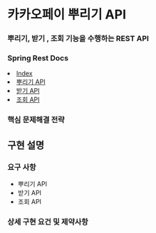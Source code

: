 # 카카오페이 뿌리기 API 

### 뿌리기, 받기 , 조회 기능을 수행하는 REST API 

### Spring Rest Docs 
<li><a href="https://github.com/shk3029/money/blob/master/index.md">  Index </a></li>
<li><a href="https://github.com/shk3029/money/blob/master/share.md">  뿌리기 API </a></li>
<li><a href="https://github.com/shk3029/money/blob/master/receive.md">  받기 API </a></li>
<li><a href="https://github.com/shk3029/money/blob/master/search.md">  조회 API </a></li>

### 핵심 문제해결 전략

## 구현 설명

### 요구 사항
* 뿌리기 API
* 받기 API
* 조회 API

### 상세 구현 요건 및 제약사항


